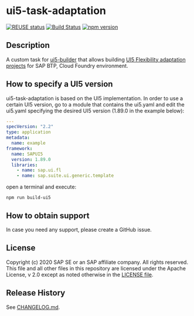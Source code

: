 # ui5-task-adaptation
[![REUSE status](https://api.reuse.software/badge/github.com/SAP/ui5-task-adaptation)](https://api.reuse.software/info/github.com/SAP/ui5-task-adaptation)
[![Build Status](https://app.travis-ci.com/SAP/ui5-task-adaptation.svg?branch=main)](https://app.travis-ci.com/github/SAP/ui5-task-adaptation)
[![npm version](https://badge.fury.io/js/@ui5%2Ftask-adaptation.svg)](https://badge.fury.io/js/@ui5%2Ftask-adaptation)

## Description
A custom task for [ui5-builder](https://github.com/SAP/ui5-builder) that allows building [UI5 Flexibility adaptation projects](https://help.sap.com/viewer/584e0bcbfd4a4aff91c815cefa0bce2d/Cloud/en-US/019b0c38a6b043d1a66b11d992eed290.html) for SAP BTP, Cloud Foundry environment.

## How to specify a UI5 version
ui5-task-adaptation is based on the UI5 implementation. In order to use a certain UI5 version, go to a module that contains the ui5.yaml and edit the ui5.yaml specifying the desired UI5 version (1.89.0 in the example below):

```yaml
---
specVersion: "2.2"
type: application
metadata:
  name: example
framework:
  name: SAPUI5
  version: 1.89.0
  libraries:
    - name: sap.ui.fl
    - name: sap.suite.ui.generic.template
```

open a terminal and execute:

```shell
npm run build-ui5
```


## How to obtain support
In case you need any support, please create a GitHub issue.

## License
Copyright (c) 2020 SAP SE or an SAP affiliate company. All rights reserved. This file and all other files in this repository are licensed under the Apache License, v 2.0 except as noted otherwise in the [LICENSE file](LICENSE).

## Release History
See [CHANGELOG.md](CHANGELOG.md).